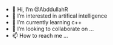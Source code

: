 - 👋 Hi, I’m @AbddullahR
- 👀 I’m interested in artifical intelligence
- 🌱 I’m currently learning c++
- 💞️ I’m looking to collaborate on ...
- 📫 How to reach me ...

<!---
AbddullahR/AbddullahR is a ✨ special ✨ repository because its `README.md` (this file) appears on your GitHub profile.
You can click the Preview link to take a look at your changes.
--->

